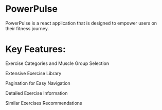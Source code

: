 # PowerPulse

PowerPulse is a react application that is designed to empower users on their fitness journey. 
# Key Features:
Exercise Categories and Muscle Group Selection

Extensive Exercise Library

Pagination for Easy Navigation

 Detailed Exercise Information
 
 Similar Exercises Recommendations
